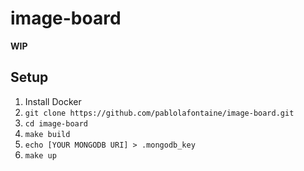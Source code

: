 # image-board

 **WIP**
 
## Setup
1. Install Docker
2. `git clone https://github.com/pablolafontaine/image-board.git`
3. `cd image-board`
4. `make build`
5. `echo [YOUR MONGODB URI] > .mongodb_key`
6. `make up`
